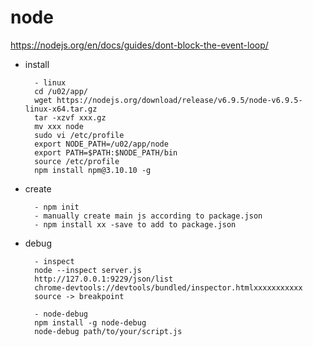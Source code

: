 # node

https://nodejs.org/en/docs/guides/dont-block-the-event-loop/

- install

        - linux
        cd /u02/app/
        wget https://nodejs.org/download/release/v6.9.5/node-v6.9.5-linux-x64.tar.gz
        tar -xzvf xxx.gz
        mv xxx node
        sudo vi /etc/profile
        export NODE_PATH=/u02/app/node
        export PATH=$PATH:$NODE_PATH/bin
        source /etc/profile
        npm install npm@3.10.10 -g

- create

        - npm init
        - manually create main js according to package.json
        - npm install xx -save to add to package.json

- debug

        - inspect
        node --inspect server.js
        http://127.0.0.1:9229/json/list
        chrome-devtools://devtools/bundled/inspector.htmlxxxxxxxxxxx
        source -> breakpoint

        - node-debug
        npm install -g node-debug
        node-debug path/to/your/script.js
